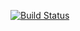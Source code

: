 [![Build Status](https://travis-ci.org/FilippoCalabrese/HoneyComb.svg?branch=master)](https://travis-ci.org/FilippoCalabrese/HoneyComb)
